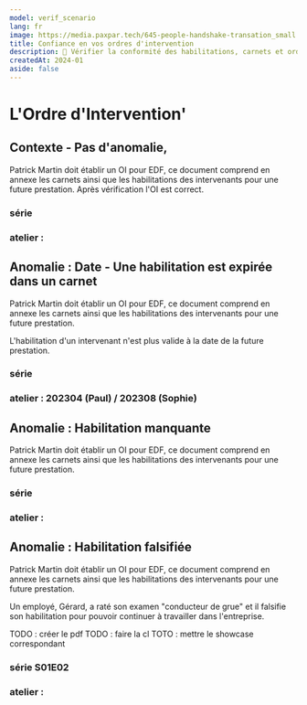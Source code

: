 ```yaml
---
model: verif_scenario
lang: fr
image: https://media.paxpar.tech/645-people-handshake-transation_small.svg
title: Confiance en vos ordres d'intervention
description: 📖 Vérifier la conformité des habilitations, carnets et ordres d'intervention
createdAt: 2024-01
aside: false
---
```


# L'Ordre d'Intervention'

## Contexte - Pas d'anomalie, 

Patrick Martin doit établir un OI pour EDF, ce document comprend en annexe les carnets ainsi que les habilitations des intervenants pour une future prestation.
Après vérification l'OI est correct.

### série
### atelier :

## Anomalie : Date - Une habilitation est expirée dans un carnet

Patrick Martin doit établir un OI pour EDF, ce document comprend en annexe les carnets ainsi que les habilitations des intervenants pour une future prestation.

L'habilitation d'un intervenant n'est plus valide à la date de la future prestation.

### série
### atelier : 202304 (Paul) / 202308 (Sophie)

## Anomalie : Habilitation manquante

Patrick Martin doit établir un OI pour EDF, ce document comprend en annexe les carnets ainsi que les habilitations des intervenants pour une future prestation.



### série
### atelier : 

## Anomalie : Habilitation falsifiée

Patrick Martin doit établir un OI pour EDF, ce document comprend en annexe les carnets ainsi que les habilitations des intervenants pour une future prestation.

Un employé, Gérard, a raté son examen "conducteur de grue" et il falsifie son habilitation pour pouvoir continuer à travailler dans l'entreprise.

TODO : créer le pdf
TODO : faire la cl
TOTO : mettre le showcase correspondant

### série S01E02
### atelier :